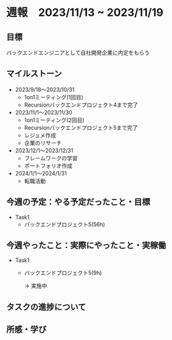 # 週報　2023/11/13 ~ 2023/11/19

## 目標
バックエンドエンジニアとして自社開発企業に内定をもらう

## マイルストーン
- 2023/9/18〜2023/10/31
    - 1on1ミーティング(1回目)
    - Recursionバックエンドプロジェクト4まで完了
- 2023/11/1〜2023/11/30
    - 1on1ミーティング(2回目)
    - Recursionバックエンドプロジェクト5まで完了
    - レジュメ作成
    - 企業のリサーチ
- 2023/12/1〜2023/12/31
    - フレームワークの学習
    - ポートフォリオ作成
- 2024/1/1〜2024/1/31
    - 転職活動

## 今週の予定：やる予定だったこと・目標
- Task1
    - バックエンドプロジェクト5(56h)

## 今週やったこと：実際にやったこと・実稼働
- Task1
    - バックエンドプロジェクト5(9h)

        → 実施中 

## タスクの進捗について

## 所感・学び
